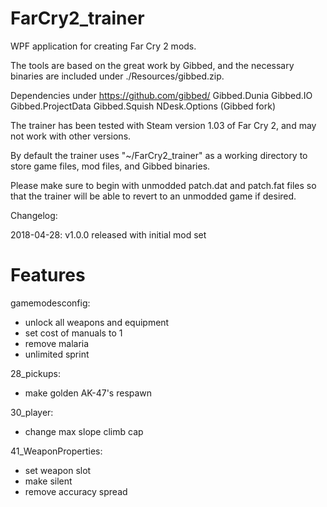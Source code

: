 # FarCry2_trainer

WPF application for creating Far Cry 2 mods.  

The tools are based on the great work by Gibbed, and the necessary binaries are included under ./Resources/gibbed.zip.  

Dependencies under https://github.com/gibbed/
Gibbed.Dunia
Gibbed.IO
Gibbed.ProjectData
Gibbed.Squish
NDesk.Options (Gibbed fork)

The trainer has been tested with Steam version 1.03 of Far Cry 2, and may not work with other versions.

By default the trainer uses "~/FarCry2_trainer" as a working directory to store game files, mod files, and Gibbed binaries.

Please make sure to begin with unmodded patch.dat and patch.fat files so that the trainer will be able to revert to an unmodded game if desired.

Changelog:

2018-04-28: v1.0.0 released with initial mod set


# Features

gamemodesconfig:
* unlock all weapons and equipment
* set cost of manuals to 1
* remove malaria
* unlimited sprint

28_pickups:
* make golden AK-47's respawn

30_player:
* change max slope climb cap

41_WeaponProperties:
* set weapon slot
* make silent
* remove accuracy spread
